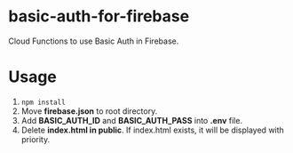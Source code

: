 # basic-auth-for-firebase
Cloud Functions to use Basic Auth in Firebase.


# Usage
1. ```npm install```
1. Move **firebase.json** to root directory.
1. Add **BASIC_AUTH_ID** and **BASIC_AUTH_PASS** into **.env** file.
1. Delete **index.html in public**. If index.html exists, it will be displayed with priority.
